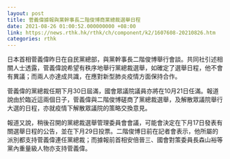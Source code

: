 ```yaml
---
layout: post
title: 菅義偉據報與黨幹事長二階俊博商黨總裁選舉日程
date: 2021-08-26 01:00:52.000000000 +08:00
link: https://news.rthk.hk/rthk/ch/component/k2/1607608-20210826.htm
categories: rthk
---
```


日本首相菅義偉昨日在自民黨總部，與黨幹事長二階俊博舉行會談。共同社引述相關人士透露，菅義偉說希望有秩序地舉行黨總裁選舉，如確定了選舉日程，他不會有異議；而兩人亦達成共識，在應對新型肺炎疫情方面保持合作。

菅義偉的黨總裁任期下月30日屆滿，國會眾議院議員亦將在10月21日任滿。報道說由於臨近這兩個日子，菅義偉與二階俊博磋商了黨總裁選舉，及解散眾議院舉行大選的日程，亦就疫情下解散眾議院的策略交換意見。

報道又說，稍後召開的黨總裁選舉管理委員會會議，可能會決定在下月17日發表有關選舉日程的公告，並在下月29日投票。二階俊博日前在記者會表示，他所屬的派別都支持菅義偉連任黨總裁；而據報前首相安倍晉三、國會對策委員長森山裕等黨內重量級人物亦支持菅義偉。
